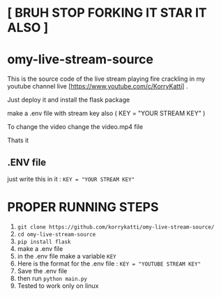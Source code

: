 # [ BRUH STOP FORKING IT STAR IT ALSO ]

# omy-live-stream-source

This is the source code of the live stream playing fire crackling in my youtube channel live [https://www.youtube.com/c/KorryKatti] .

Just deploy it and install the flask package

make a .env file with stream key also ( KEY = "YOUR STREAM KEY" )

To change the video change the video.mp4 file

Thats it



## .ENV file 

just write this in it : ```KEY = "YOUR STREAM KEY"```

# PROPER RUNNING STEPS

1) `git clone https://github.com/korrykatti/omy-live-stream-source/`
2) `cd omy-live-stream-source `
3) `pip install flask`
4) make a .env file 
5) in the .env file make a variable `KEY`
6) Here is the format for the .env file : ``` KEY = "YOUTUBE STREAM KEY" ```
7) Save the .env file
8) then run `python main.py`
9) Tested to work only on linux

